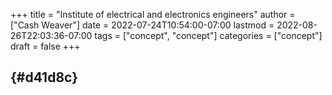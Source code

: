 +++
title = "Institute of electrical and electronics engineers"
author = ["Cash Weaver"]
date = 2022-07-24T10:54:00-07:00
lastmod = 2022-08-26T22:03:36-07:00
tags = ["concept", "concept"]
categories = ["concept"]
draft = false
+++

##  {#d41d8c}

